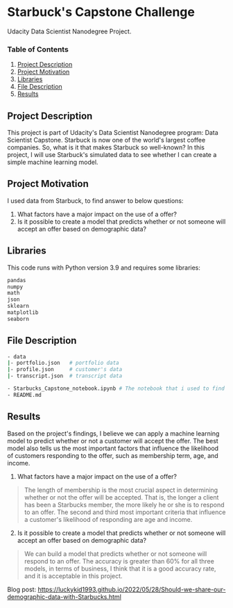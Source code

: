 
# Starbuck's Capstone Challenge
Udacity Data Scientist Nanodegree Project.

### Table of Contents

1. [Project Description](#ProjectDescription)
2. [Project Motivation](#ProjectMotivation)
3. [Libraries](#Libraries)
4. [File Description](#FileDescription)
5. [Results](#Results)

## Project Description <a name="ProjectDescription"></a>
This project is part of Udacity's Data Scientist Nanodegree program: Data Scientist Capstone. 
Starbuck is now one of the world's largest coffee companies. 
So, what is it that makes Starbuck so well-known? 
In this project, I will use Starbuck's simulated data to see whether I can create a simple machine learning model.

## Project Motivation <a name="ProjectMotivation"></a>
I used data from Starbuck, to find answer to below questions:

1. What factors have a major impact on the use of a offer?
2. Is it possible to create a model that predicts whether or not someone will accept an offer based on demographic data?

## Libraries <a name="Libraries"></a>
This code runs with Python version 3.9 and requires some libraries:
```bash
pandas
numpy
math
json
sklearn
matplotlib
seaborn
```

## File Description <a name="FileDescription"></a>
```bash
- data
|- portfolio.json 	# portfolio data
|- profile.json		# customer's data
|- transcript.json	# transcript data

- Starbucks_Capstone_notebook.ipynb # The notebook that i used to find the anwser for the quesstions
- README.md
```


## Results <a name="Results"></a>
Based on the project's findings, I believe we can apply a machine learning model to predict whether or not a customer will accept the offer. 
The best model also tells us the most important factors that influence the likelihood of customers responding to the offer, such as membership term, age, and income.

1. What factors have a major impact on the use of a offer?
> The length of membership is the most crucial aspect in determining whether or not the offer will be accepted. 
That is, the longer a client has been a Starbucks member, the more likely he or she is to respond to an offer. 
The second and third most important criteria that influence a customer's likelihood of responding are age and income.

2. Is it possible to create a model that predicts whether or not someone will accept an offer based on demographic data?
> We can build a model that predicts whether or not someone will respond to an offer. 
The accuracy is greater than 60% for all three models, in terms of business, I think that it is a good accuracy rate, and it is acceptable in this project.

Blog post: https://luckykid1993.github.io/2022/05/28/Should-we-share-our-demographic-data-with-Starbucks.html
